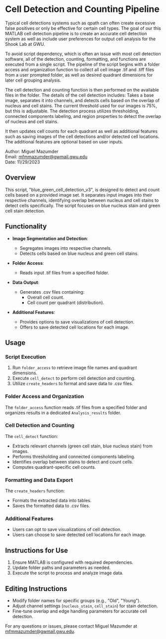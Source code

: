

# Cell Detection and Counting Pipeline
Typical cell detections systems such as qpath can often create excessive false positives or only be effective for certain cell types.
The goal of our this MATLAB cell detection pipeline is to create an accurate cell detection system as well as include user preferences for output cell analysis for the Shook Lab at GWU.

To avoid script dependency, which is often an issue with most cell detection software, all of the detection, counting, formatting, and functions are executed from a single script.
The pipeline of the script begins with a folder access and organization function to collect all cell image .tif and .tiff files from a user prompted folder, as well as desired quadrant dimensions for later cell grouping analysis.

The cell detection and counting function is then performed on the available files in the folder. The details of the cell detection includes: Takes a base image, separates it into channels, and detects cells based on the overlap of nucleus and cell stains.
The current threshold used for our images is 75%, but this is adjustable. The detection process utilizes thresholding, connected components labeling, and region properties to detect the overlap of nucleus and cell stains.

It then updates cell counts for each quadrant as well as additional features such as saving images of the cell detections and/or detected cell locations. The additional features are optional based on user inputs.

Author: Miguel Mazumder  
Email: mfmmazumder@gwmail.gwu.edu  
Date: 11/29/2023  

## Overview

This script, "blue_green_cell_detection_v3", is designed to detect and count cells based on a provided image set. It separates input images into their respective channels, identifying overlap between nucleus and cell stains to detect cells specifically. The script focuses on blue nucleus stain and green cell stain detection.

## Functionality

- **Image Segmentation and Detection**:
  - Segregates images into respective channels.
  - Detects cells based on blue nucleus and green cell stains.

- **Folder Access**:
  - Reads input .tif files from a specified folder.

- **Data Output**:
  - Generates .csv files containing:
    - Overall cell count.
    - Cell count per quadrant (distribution).

- **Additional Features**:
  - Provides options to save visualizations of cell detection.
  - Offers to save detected cell locations for each image.

## Usage

### Script Execution

1. Run `folder_access` to retrieve image file names and quadrant dimensions.
2. Execute `cell_detect` to perform cell detection and counting.
3. Utilize `create_headers` to format and save data to .csv files.

### Folder Access and Organization

The `folder_access` function reads .tif files from a specified folder and organizes results in a dedicated `Analysis_results` folder.

### Cell Detection and Counting

The `cell_detect` function:
- Extracts relevant channels (green cell stain, blue nucleus stain) from images.
- Performs thresholding and connected components labeling.
- Identifies overlap between stains to detect and count cells.
- Computes quadrant-specific cell counts.

### Formatting and Data Export

The `create_headers` function:
- Formats the extracted data into tables.
- Saves the formatted data to .csv files.

### Additional Features

- Users can opt to save visualizations of cell detection.
- Users can choose to save detected cell locations for each image.

## Instructions for Use

1. Ensure MATLAB is configured with required dependencies.
2. Update folder paths and parameters as needed.
3. Execute the script to process and analyze image data.

## Editing Instructions

- Modify folder names for specific groups (e.g., "Old", "Young").
- Adjust channel settings (`nucleus_stain`, `cell_stain`) for stain detection.
- Fine-tune overlap and edge handling parameters for accurate cell detection.

For any questions or issues, please contact Miguel Mazumder at mfmmazumder@gwmail.gwu.edu.
